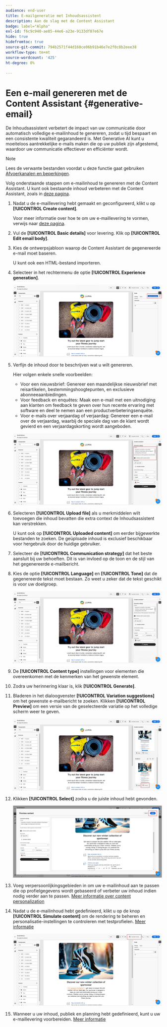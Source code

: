 ```yaml
---
audience: end-user
title: E-mailgeneratie met Inhoudsassistent
description: Aan de slag met de Content Assistant
badge: label="Alpha"
exl-id: f6c9c940-ae85-44e6-a23e-9133df87e67e
hide: true
hidefromtoc: true
source-git-commit: 794b2571f44d160ce06b91b46e7e2f0c8b2eee38
workflow-type: tm+mt
source-wordcount: '425'
ht-degree: 0%

---
```


# Een e-mail genereren met de Content Assistant {#generative-email}

De Inhoudsassistent verbetert de impact van uw communicatie door automatisch volledige e-mailinhoud te genereren, zodat u tijd bespaart en een consistente kwaliteit gegarandeerd is. Met Generative AI kunt u moeiteloos aantrekkelijke e-mails maken die op uw publiek zijn afgestemd, waardoor uw communicatie effectiever en efficiënter wordt.

>[!NOTE]
>
>Lees de verwante bestanden voordat u deze functie gaat gebruiken [Afvoerkanalen en beperkingen](generative-gs.md#guardrails-and-limitations).


Volg onderstaande stappen om e-mailinhoud te genereren met de Content Assistant. U kunt ook bestaande inhoud verbeteren met de Content Assistant, zoals in [deze pagina](generative-content.md).

1. Nadat u de e-maillevering hebt gemaakt en geconfigureerd, klikt u op **[!UICONTROL Create content]**.

   Voor meer informatie over hoe te om uw e-maillevering te vormen, verwijs naar [deze pagina](../content/create-email-content.md).

1. Vul de **[!UICONTROL Basic details]** voor levering. Klik op **[!UICONTROL Edit email body]**.

1. Kies de ontwerpsjabloon waarop de Content Assistant de gegenereerde e-mail moet baseren.

   U kunt ook een HTML-bestand importeren.

1. Selecteer in het rechtermenu de optie **[!UICONTROL Experience generation]**.

   ![](assets/email-genai-1.png)

1. Verfijn de inhoud door te beschrijven wat u wilt genereren.

   Hier volgen enkele snelle voorbeelden:

   * Voor een nieuwsbrief: Genereer een maandelijkse nieuwsbrief met reisartikelen, bestemmingshoogtepunten, en exclusieve abonneeaanbiedingen.
   * Voor feedback en enquêtes: Maak een e-mail met een uitnodiging aan klanten om feedback te geven over hun recente ervaring met software en deel te nemen aan een productverbeteringsenquête.
   * Voor e-mails over verjaardag of verjaardag: Genereer een e-mail over de verjaardag, waarbij de speciale dag van de klant wordt gevierd en een verjaardagskorting wordt aangeboden.

   ![](assets/email-genai-2.png)

1. Selecteren **[!UICONTROL Upload file]** als u merkmiddelen wilt toevoegen die inhoud bevatten die extra context de Inhoudsassistent kan verstrekken.

   U kunt ook op **[!UICONTROL Uploaded content]** om eerder bijgewerkte bestanden te zoeken. De geüploade inhoud is exclusief beschikbaar voor hergebruik door de huidige gebruiker.

1. Selecteer de **[!UICONTROL Communication strategy]** dat het beste aansluit bij uw behoeften. Dit is van invloed op de toon en de stijl van het gegenereerde e-mailbericht.

1. Kies de optie **[!UICONTROL Language]** en **[!UICONTROL Tone]** dat de gegenereerde tekst moet bestaan. Zo weet u zeker dat de tekst geschikt is voor uw doelgroep.

   ![](assets/email-genai-3.png)

1. De **[!UICONTROL Content type]** instellingen voor elementen die overeenkomen met de kenmerken van het gewenste element.

1. Zodra uw herinnering klaar is, klik **[!UICONTROL Generate]**.

1. Bladeren in het dialoogvenster **[!UICONTROL Variation suggestions]** om het gewenste e-mailbericht te zoeken. Klikken **[!UICONTROL Preview]** om een versie van de geselecteerde variatie op het volledige scherm weer te geven.

   ![](assets/email-genai-4.png)

1. Klikken **[!UICONTROL Select]** zodra u de juiste inhoud hebt gevonden.

   ![](assets/email-genai-5.png)

1. Voeg verpersoonlijkingsgebieden in om uw e-mailinhoud aan te passen die op profielgegevens wordt gebaseerd of verbeter uw inhoud indien nodig verder aan te passen. [Meer informatie over content personalization](../personalization/personalize.md)

1. Nadat u de e-mailinhoud hebt gedefinieerd, klikt u op de knop **[!UICONTROL Simulate content]** om de rendering te beheren en personalisatie-instellingen te controleren met testprofielen.  [Meer informatie](../preview-test/preview-content.md)

   ![](assets/email-genai-6.png)

1. Wanneer u uw inhoud, publiek en planning hebt gedefinieerd, kunt u uw e-maillevering voorbereiden. [Meer informatie](../monitor/prepare-send.md)

